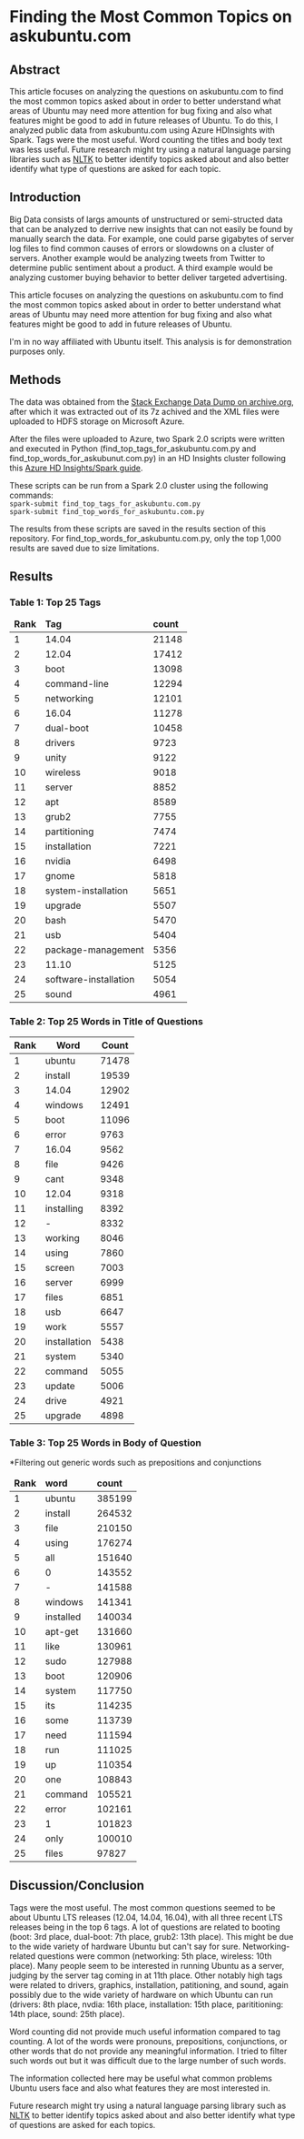 # Finding the Most Common Topics on askubuntu.com
## Abstract
This article focuses on analyzing the questions on askubuntu.com to find the most common topics asked about in order to better understand what areas of Ubuntu may need more attention for bug fixing and also what features might be good to add in future releases of Ubuntu. To do this, I analyzed public data from askubuntu.com using Azure HDInsights with Spark. Tags were the most useful. Word counting the titles and body text was less useful. Future research might try using a natural language parsing libraries such as [NLTK](http://www.nltk.org/) to better identify topics asked about and also better identify what type of questions are asked for each topic. 

## Introduction
Big Data consists of largs amounts of unstructured or semi-structed data that can be analyzed to derrive new insights that can not easily be found by manually search the data. For example, one could parse gigabytes of server log files to find common causes of errors or slowdowns on a cluster of servers. Another example would be analyzing tweets from Twitter to determine public sentiment about a product. A third example would be analyzing customer buying behavior to better deliver targeted advertising. 

This article focuses on analyzing the questions on askubuntu.com to find the most common topics asked about in order to better understand what areas of Ubuntu may need more attention for bug fixing and also what features might be good to add in future releases of Ubuntu.

I'm in no way affiliated with Ubuntu itself. This analysis is for demonstration purposes only. 

## Methods
The data was obtained from the [Stack Exchange Data Dump on archive.org](https://archive.org/details/stackexchange), after which it was extracted out of its 7z achived and the XML files were uploaded to HDFS storage on Microsoft Azure.

After the files were uploaded to Azure, two Spark 2.0 scripts were written and executed in Python (find_top_tags_for_askubuntu.com.py and find_top_words_for_askubunut.com.py) in an HD Insights cluster following this [Azure HD Insights/Spark guide](https://docs.microsoft.com/en-us/azure/hdinsight/hdinsight-apache-spark-jupyter-spark-sql). 

These scripts can be run from a Spark 2.0 cluster using the following commands:    
```spark-submit find_top_tags_for_askubuntu.com.py```   
```spark-submit find_top_words_for_askubuntu.com.py```    

The results from these scripts are saved in the results section of this repository. For find_top_words_for_askubuntu.com.py, only the top 1,000 results are saved due to size limitations. 

## Results
### Table 1: Top 25 Tags
<table>
<thead><tr><td><b>Rank</b></td><td><b>Tag</b></td><td><b>count</b></td></tr></thead>
<tbody>
    <tr><td>1</td><td>14.04</td><td>21148</td></tr>
    <tr><td>2</td><td>12.04</td><td>17412</td></tr>
    <tr><td>3</td><td>boot</td><td>13098</td></tr>
    <tr><td>4</td><td>command-line</td><td>12294</td></tr>
    <tr><td>5</td><td>networking</td><td>12101</td></tr>
    <tr><td>6</td><td>16.04</td><td>11278</td></tr>
    <tr><td>7</td><td>dual-boot</td><td>10458</td></tr>
    <tr><td>8</td><td>drivers</td><td>9723</td></tr>
    <tr><td>9</td><td>unity</td><td>9122</td></tr>
    <tr><td>10</td><td>wireless</td><td>9018</td></tr>
    <tr><td>11</td><td>server</td><td>8852</td></tr>
    <tr><td>12</td><td>apt</td><td>8589</td></tr>
    <tr><td>13</td><td>grub2</td><td>7755</td></tr>
    <tr><td>14</td><td>partitioning</td><td>7474</td></tr>
    <tr><td>15</td><td>installation</td><td>7221</td></tr>
    <tr><td>16</td><td>nvidia</td><td>6498</td></tr>
    <tr><td>17</td><td>gnome</td><td>5818</td></tr>
    <tr><td>18</td><td>system-installation</td><td>5651</td></tr>
    <tr><td>19</td><td>upgrade</td><td>5507</td></tr>
    <tr><td>20</td><td>bash</td><td>5470</td></tr>
    <tr><td>21</td><td>usb</td><td>5404</td></tr>
    <tr><td>22</td><td>package-management</td><td>5356</td></tr>
    <tr><td>23</td><td>11.10</td><td>5125</td></tr>
    <tr><td>24</td><td>software-installation</td><td>5054</td></tr>
    <tr><td>25</td><td>sound</td><td>4961</td></tr>
</tbody>
</table>

### Table 2: Top 25 Words in Title of Questions 
|Rank|Word       |Count|
|--- | ---       | --- |
|1   |ubuntu     |71478|
|2   |install    |19539|
|3   |14.04	    |12902|
|4   |windows    |12491|
|5   |boot	    |11096|
|6   |error	    |9763|
|7   |16.04	    |9562|
|8   |file	    |9426|
|9  |cant	    |9348|
|10  |12.04	    |9318|
|11  |installing |8392|
|12  |-	        |8332|
|13  |working	|8046|
|14  |using	    |7860|
|15  |screen	    |7003|
|16  |server	    |6999|
|17  |files	    |6851|
|18  |usb	    |6647|
|19  |work	    |5557|
|20  |installation |5438|
|21  |system	      |5340|
|22  |command	  |5055|
|23  |update	      |5006|
|24  |drive	      |4921|
|25  |upgrade	  |4898|


### Table 3: Top 25 Words in Body of Question
*Filtering out generic words such as prepositions and conjunctions
<table>
<thead><tr><td><b>Rank</b></td><td><b>word</b></td><td><b>count</b></td></tr></thead>
<tbody>
    <tr><td>1</td><td>ubuntu</td><td>385199</td></tr>
    <tr><td>2</td><td>install</td><td>264532</td></tr>
    <tr><td>3</td><td>file</td><td>210150</td></tr>
    <tr><td>4</td><td>using</td><td>176274</td></tr>
    <tr><td>5</td><td>all</td><td>151640</td></tr>
    <tr><td>6</td><td>0</td><td>143552</td></tr>
    <tr><td>7</td><td>-</td><td>141588</td></tr>
    <tr><td>8</td><td>windows</td><td>141341</td></tr>
    <tr><td>9</td><td>installed</td><td>140034</td></tr>
    <tr><td>10</td><td>apt-get</td><td>131660</td></tr>
    <tr><td>11</td><td>like</td><td>130961</td></tr>
    <tr><td>12</td><td>sudo</td><td>127988</td></tr>
    <tr><td>13</td><td>boot</td><td>120906</td></tr>
    <tr><td>14</td><td>system</td><td>117750</td></tr>
    <tr><td>15</td><td>its</td><td>114235</td></tr>
    <tr><td>16</td><td>some</td><td>113739</td></tr>
    <tr><td>17</td><td>need</td><td>111594</td></tr>
    <tr><td>18</td><td>run</td><td>111025</td></tr>
    <tr><td>19</td><td>up</td><td>110354</td></tr>
    <tr><td>20</td><td>one</td><td>108843</td></tr>
    <tr><td>21</td><td>command</td><td>105521</td></tr>
    <tr><td>22</td><td>error</td><td>102161</td></tr>
    <tr><td>23</td><td>1</td><td>101823</td></tr>
    <tr><td>24</td><td>only</td><td>100010</td></tr>
    <tr><td>25</td><td>files</td><td>97827</td></tr>
</tbody>
</table>

## Discussion/Conclusion
Tags were the most useful. The most common questions seemed to be about Ubuntu LTS releases (12.04, 14.04, 16.04), with all three recent LTS releases being in the top 6 tags. A lot of questions are related to booting (boot: 3rd place, dual-boot: 7th place, grub2: 13th place). This might be due to the wide variety of hardware Ubuntu but can't say for sure. Networking-related questions were common (networking: 5th place, wireless: 10th place). Many people seem to be interested in running Ubuntu as a server, judging by the server tag coming in at 11th place. Other notably high tags were related to drivers, graphics, installation, patitioning, and sound, again possibly due to the wide variety of hardware on which Ubuntu can run (drivers: 8th place, nvdia: 16th place, installation: 15th place, parititioning: 14th place, sound: 25th place). 

Word counting did not provide much useful information compared to tag counting. A lot of the words were pronouns, prepositions, conjunctions, or other words that do not provide any meaningful information. I tried to filter such words out but it was difficult due to the large number of such words. 

The information collected here may be useful what common problems Ubuntu users face and also what features they are most interested in.

Future research might try using a natural language parsing library such as [NLTK](http://www.nltk.org/) to better identify topics asked about and also better identify what type of questions are asked for each topics. 

